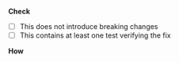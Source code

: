 <!-- Short description what changed -->

**Check**
- [ ] This does not introduce breaking changes
- [ ] This contains at least one test verifying the fix

**How**
<!-- Provide additional information how you fixed the bug. -->
